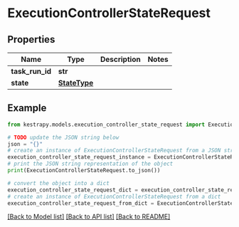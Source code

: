 # ExecutionControllerStateRequest


## Properties

Name | Type | Description | Notes
------------ | ------------- | ------------- | -------------
**task_run_id** | **str** |  | 
**state** | [**StateType**](StateType.md) |  | 

## Example

```python
from kestrapy.models.execution_controller_state_request import ExecutionControllerStateRequest

# TODO update the JSON string below
json = "{}"
# create an instance of ExecutionControllerStateRequest from a JSON string
execution_controller_state_request_instance = ExecutionControllerStateRequest.from_json(json)
# print the JSON string representation of the object
print(ExecutionControllerStateRequest.to_json())

# convert the object into a dict
execution_controller_state_request_dict = execution_controller_state_request_instance.to_dict()
# create an instance of ExecutionControllerStateRequest from a dict
execution_controller_state_request_from_dict = ExecutionControllerStateRequest.from_dict(execution_controller_state_request_dict)
```
[[Back to Model list]](../README.md#documentation-for-models) [[Back to API list]](../README.md#documentation-for-api-endpoints) [[Back to README]](../README.md)


